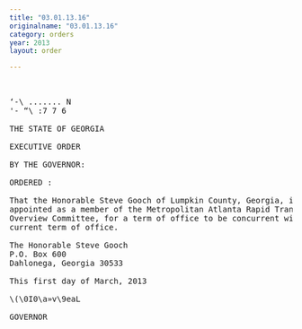 ```yaml
---
title: "03.01.13.16"
originalname: "03.01.13.16"
category: orders
year: 2013
layout: order

---
```

<pre>
 

‘-\ ....... N
'- “\ :7 7 6

THE STATE OF GEORGIA

EXECUTIVE ORDER

BY THE GOVERNOR:

ORDERED :

That the Honorable Steve Gooch of Lumpkin County, Georgia, is
appointed as a member of the Metropolitan Atlanta Rapid Transit
Overview Committee, for a term of office to be concurrent with his
current term of office.

The Honorable Steve Gooch
P.O. Box 600
Dahlonega, Georgia 30533

This first day of March, 2013

\(\0I0\a»v\9eaL

GOVERNOR

</pre>
